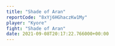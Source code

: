 ```yaml
---
title: "Shade of Aran"
reportCode: "8xYj6HGhaczKw1My"
player: "Kyore"
fight: "Shade of Aran"
date: 2021-09-08T20:17:22.766000+00:00
---
```

